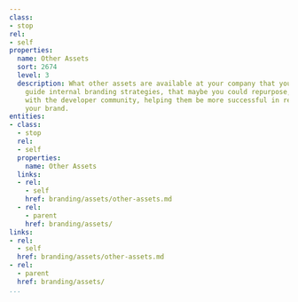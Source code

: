 ```yaml
---
class:
- stop
rel:
- self
properties:
  name: Other Assets
  sort: 2674
  level: 3
  description: What other assets are available at your company that you use to help
    guide internal branding strategies, that maybe you could repurpose, and share
    with the developer community, helping them be more successful in representing
    your brand.
entities:
- class:
  - stop
  rel:
  - self
  properties:
    name: Other Assets
  links:
  - rel:
    - self
    href: branding/assets/other-assets.md
  - rel:
    - parent
    href: branding/assets/
links:
- rel:
  - self
  href: branding/assets/other-assets.md
- rel:
  - parent
  href: branding/assets/
...
```

